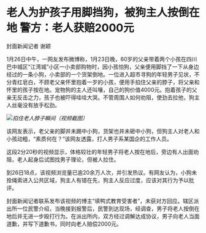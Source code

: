 # 老人为护孩子用脚挡狗，被狗主人按倒在地 警方：老人获赔2000元

封面新闻记者 谢颖

1月26日中午，一网友发布微博称，1月23日晚，60岁的父亲带着两个小孩在四川巴中城区“江湾城”小区一小卖部购物时，因小孩怕狗，父亲便用脚挡了一下从身边经过的一条小狗，小卖部的一个货架倒地。一位进入超市寻狗的年轻男子见状，不分青红皂白，不顾老父亲怀里抱着一岁的小孩，便用手掐住父亲的脖子，将父亲和怀里的孩子按在地。宠物狗的主人还叫嚷，自己的狗价值4000元。抱着孩子的父亲无反击之力，孩子也被吓得哇哇大哭。不管周围人如何劝阻，使劲去拉他，狗主人丝毫没有放手松劲。

![](https://inews.gtimg.com/newsapp_bt/0/15628315093/1000)_掐住老人脖子瞬间（视频截图）_

该网友表示，老父亲的脚并未踢中小狗，货架也并未砸中小狗，但狗主人对老人和小孩动粗，“素质何在？”该网友透露，打人男子系某国企的工作人员。

这段2分20秒的视频显示，体格较壮的年轻男子将老人按在地后，旁边有人出面劝阻，老人起身后试图找男子理论，但被人拉住。

到26日18点，该视频浏览量已逾20余万人次，并引发热议。有网友认为，小狗未拴绳索进入公共区域，狗主人有错在先，狗主人反应过度，应该对其行为予以批评。

封面新闻记者联系发布该视频的博主“填鸭式教育受害者”，未获对方回应。辖区派出所一位民警介绍，当晚接到报警后，民警到达现场，经调查，男子将老人按倒在地后并无进一步殴打行为。在派出所内，双方经过调解达成协议，男子向老人当面道歉，并写下道歉书，同时向老人赔偿2000元。

